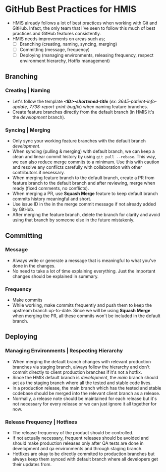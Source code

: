 # GitHub Best Practices for HMIS
- HMIS already follows a lot of best practices when working with Git and GitHub. Infact, the only team that I've seen to follow this much of best practices and GitHub features consistently.
- HMIS needs improvements on areas such as;
    - [ ] Branching (creating, naming, syncing, merging)
    - [ ] Committing (message, frequency)
    - [ ] Deploying (managing environments, releasing frequency, respect environment hierarchy, Hotfix management)

## Branching
### Creating | Naming
- Let's follow the template ___\<ID\>-shortened-title___ (_ex: 3645-patient-info-update, 7738-report-print-bugfix_) when naming feature branches.
- Create feature branches directly from the default branch (in HMIS it's the _development_ branch).

### Syncing | Merging
- Only sync your working feature branches with the default branch _development_.
- When syncing (pulling & merging) with default branch, we can keep a clean and linear commit history by using `git pull --rebase`. This way, we can also reduce merge commits to a minimum. Use this with caution and resolve any conflicts carefully with collaboration with other contributors if necessary.
- When merging feature branch to the default branch, create a PR from feature branch to the default branch and after reviewing, merge when ready (fixed comments, no conflicts).
- When merging a PR, use __Squash Merge__ feature to keep default branch commits history meaningful and short.
- Use issue ID in the in the merge commit message if not already added by GitHub.
- After merging the feature branch, delete the branch for clarity and avoid using that branch by someone else in the future mistakenly.

## Committing
### Message
- Always write or generate a message that is meaningful to what you've done in the changes.
- No need to take a lot of time explaining everything. Just the important changes should be explained in summary.

### Frequency
- Make commits 
- While working, make commits frequently and push them to keep the upstream branch up-to-date. Since we will be using __Squash Merge__ when merging the PR, all these commits won't be included in the default branch.

## Deploying
### Managing Environments | Respecting Hierarchy
- When merging the default branch changes with relevant production branches via staging branch, always follow the hierarchy and don't commit directly to client production branches if it's not a hotfix.
- Since the HMIS default branch is _development_, the _main_ branch should act as the staging branch where all the tested and stable code lives.
- In a production release, the main branch which has the tested and stable codebase should be merged into the relevant client branch as a release.
- Normally, a release note should be maintained for each release but it's not necessary for every release or we can just ignore it all together for now.

### Release Frequency | Hotfixes
- The release frequency of the product should be controlled.
- If not actually necessary, frequent releases should be avoided and should make production releases only after QA tests are done in development and qa environments and through staging branch.
- Hotfixes are okay to be directly commited to production branches but always keep them synced with default branch where all developers get their updates from.

